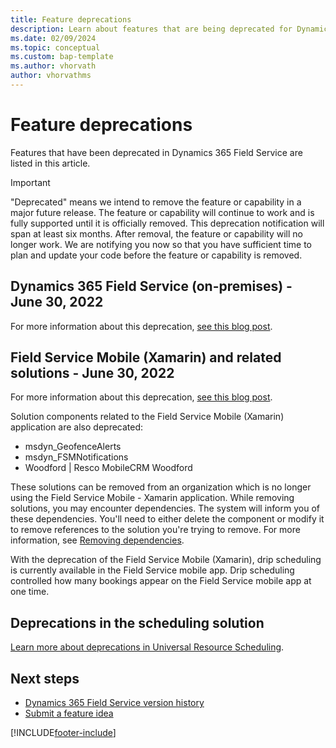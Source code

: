 ```yaml
---
title: Feature deprecations
description: Learn about features that are being deprecated for Dynamics 365 Field Service.
ms.date: 02/09/2024
ms.topic: conceptual
ms.custom: bap-template
ms.author: vhorvath
author: vhorvathms
---
```


# Feature deprecations

Features that have been deprecated in Dynamics 365 Field Service are listed in this article.

> [!IMPORTANT]
> "Deprecated" means we intend to remove the feature or capability in a major future release. The feature or capability will continue to work and is fully supported until it is officially removed. This deprecation notification will span at least six months. After removal, the feature or capability will no longer work. We are notifying you now so that you have sufficient time to plan and update your code before the feature or capability is removed.

## Dynamics 365 Field Service (on-premises) - June 30, 2022

For more information about this deprecation, [see this blog post](https://cloudblogs.microsoft.com/dynamics365/it/2021/06/30/dynamics-365-field-service-on-premises-use-rights-to-retire-on-june-30-2022/).

## Field Service Mobile (Xamarin) and related solutions - June 30, 2022

For more information about this deprecation, [see this blog post](https://cloudblogs.microsoft.com/dynamics365/it/2020/05/01/next-generation-field-service-mobile-app-available/).

Solution components related to the Field Service Mobile (Xamarin) application are also deprecated:
- msdyn_GeofenceAlerts
- msdyn_FSMNotifications
- Woodford | Resco MobileCRM Woodford

These solutions can be removed from an organization which is no longer using the Field Service Mobile - Xamarin application. While removing solutions, you may encounter dependencies. The system will inform you of these dependencies. You'll need to either delete the component or modify it to remove references to the solution you're trying to remove. For more information, see [Removing dependencies](/power-platform/alm/removing-dependencies).

With the deprecation of the Field Service Mobile (Xamarin), drip scheduling is currently available in the Field Service mobile app. Drip scheduling controlled how many bookings appear on the Field Service mobile app at one time.

## Deprecations in the scheduling solution

[Learn more about deprecations in Universal Resource Scheduling](../common-scheduler/deprecations.md).

## Next steps

- [Dynamics 365 Field Service version history](version-history.md)
- [Submit a feature idea](https://experience.dynamics.com/ideas/categories/?forum=bee3d862-df65-e811-a95d-000d3a1be7ad&forumName=Dynamics%20365%20for%20Field%20Service)

[!INCLUDE[footer-include](../includes/footer-banner.md)]
